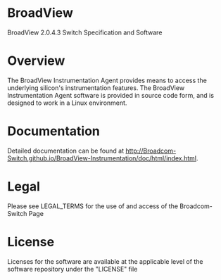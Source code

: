 BroadView
======
BroadView 2.0.4.3 Switch Specification and Software

Overview
========

The BroadView Instrumentation Agent provides means to access the underlying silicon's 
instrumentation features. The BroadView Instrumentation Agent software is provided in 
source code form, and is designed to work in a Linux environment.

Documentation
=============

Detailed documentation can be found at http://Broadcom-Switch.github.io/BroadView-Instrumentation/doc/html/index.html.

Legal
=====

Please see LEGAL_TERMS for the use of and access of the Broadcom-Switch Page

License
=======

Licenses for the software are available at the applicable level of the
software repository under the "LICENSE" file

